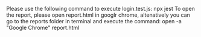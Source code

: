 Please use the following command to execute login.test.js:  npx jest
To open the report, please open report.html in googlr chrome, altenatively you can go to the reports folder in terminal and execute the command: open -a "Google Chrome" report.html